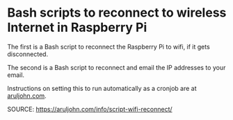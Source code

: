 # Bash scripts to reconnect to wireless Internet in Raspberry Pi

The first is a Bash script to reconnect the Raspberry Pi to wifi, if it gets disconnected.

The second is a Bash script to reconnect and email the IP addresses to your email.

Instructions on setting this to run automatically as a cronjob are at [aruljohn.com](https://aruljohn.com/code/shell/wifi-reconnect.html).

SOURCE: https://aruljohn.com/info/script-wifi-reconnect/

